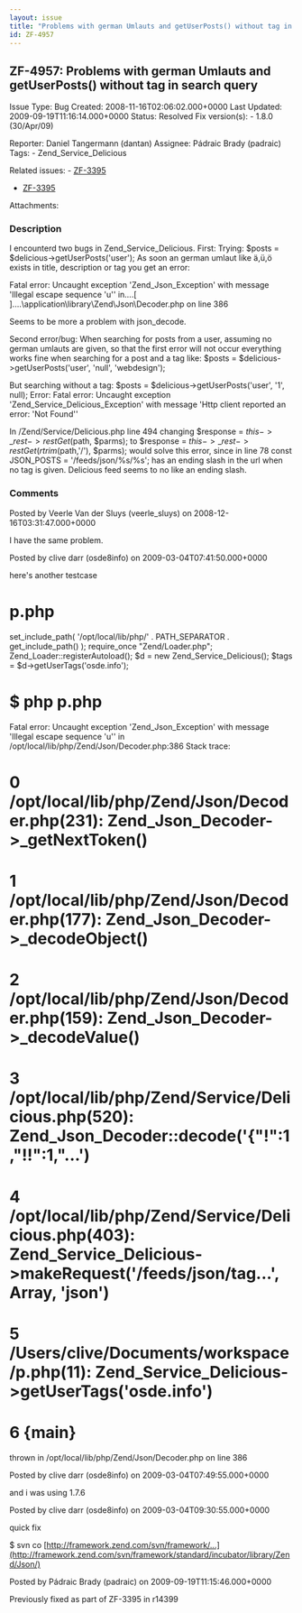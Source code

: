 ```yaml
---
layout: issue
title: "Problems with german Umlauts and getUserPosts() without tag in search query"
id: ZF-4957
---
```


ZF-4957: Problems with german Umlauts and getUserPosts() without tag in search query
------------------------------------------------------------------------------------

 Issue Type: Bug Created: 2008-11-16T02:06:02.000+0000 Last Updated: 2009-09-19T11:16:14.000+0000 Status: Resolved Fix version(s): - 1.8.0 (30/Apr/09)
 
 Reporter:  Daniel Tangermann (dantan)  Assignee:  Pádraic Brady (padraic)  Tags: - Zend\_Service\_Delicious
 
 Related issues: - [ZF-3395](/issues/browse/ZF-3395)
- [ZF-3395](/issues/browse/ZF-3395)
 
 Attachments: 
### Description

I encounterd two bugs in Zend\_Service\_Delicious. First: Trying: $posts = $delicious->getUserPosts('user'); As soon an german umlaut like ä,ü,ö exists in title, description or tag you get an error:

Fatal error: Uncaught exception 'Zend\_Json\_Exception' with message 'Illegal escape sequence 'u'' in....[ ]....\\application\\library\\Zend\\Json\\Decoder.php on line 386

Seems to be more a problem with json\_decode.

Second error/bug: When searching for posts from a user, assuming no german umlauts are given, so that the first error will not occur everything works fine when searching for a post and a tag like: $posts = $delicious->getUserPosts('user', 'null', 'webdesign');

But searching without a tag: $posts = $delicious->getUserPosts('user', '1', null); Error: Fatal error: Uncaught exception 'Zend\_Service\_Delicious\_Exception' with message 'Http client reported an error: 'Not Found''

In /Zend/Service/Delicious.php line 494 changing $response = $this->\_rest->restGet($path, $parms); to $response = $this->\_rest->restGet(rtrim($path,'/'), $parms); would solve this error, since in line 78 const JSON\_POSTS = '/feeds/json/%s/%s'; has an ending slash in the url when no tag is given. Delicious feed seems to no like an ending slash.

 

 

### Comments

Posted by Veerle Van der Sluys (veerle\_sluys) on 2008-12-16T03:31:47.000+0000

I have the same problem.

 

 

Posted by clive darr (osde8info) on 2009-03-04T07:41:50.000+0000

here's another testcase

p.php
=====

set\_include\_path( '/opt/local/lib/php/' . PATH\_SEPARATOR . get\_include\_path() ); require\_once "Zend/Loader.php"; Zend\_Loader::registerAutoload(); $d = new Zend\_Service\_Delicious(); $tags = $d->getUserTags('osde.info');

$ php p.php
===========

Fatal error: Uncaught exception 'Zend\_Json\_Exception' with message 'Illegal escape sequence 'u'' in /opt/local/lib/php/Zend/Json/Decoder.php:386 Stack trace:

0 /opt/local/lib/php/Zend/Json/Decoder.php(231): Zend\_Json\_Decoder->\_getNextToken()
======================================================================================

1 /opt/local/lib/php/Zend/Json/Decoder.php(177): Zend\_Json\_Decoder->\_decodeObject()
======================================================================================

2 /opt/local/lib/php/Zend/Json/Decoder.php(159): Zend\_Json\_Decoder->\_decodeValue()
=====================================================================================

3 /opt/local/lib/php/Zend/Service/Delicious.php(520): Zend\_Json\_Decoder::decode('{"!":1,"!!":1,"...')
=======================================================================================================

4 /opt/local/lib/php/Zend/Service/Delicious.php(403): Zend\_Service\_Delicious->makeRequest('/feeds/json/tag...', Array, 'json')
================================================================================================================================

5 /Users/clive/Documents/workspace/p.php(11): Zend\_Service\_Delicious->getUserTags('osde.info')
================================================================================================

6 {main}
========

thrown in /opt/local/lib/php/Zend/Json/Decoder.php on line 386

 

 

Posted by clive darr (osde8info) on 2009-03-04T07:49:55.000+0000

and i was using 1.7.6

 

 

Posted by clive darr (osde8info) on 2009-03-04T09:30:55.000+0000

quick fix

$ svn co [http://framework.zend.com/svn/framework/…](http://framework.zend.com/svn/framework/standard/incubator/library/Zend/Json/)

 

 

Posted by Pádraic Brady (padraic) on 2009-09-19T11:15:46.000+0000

Previously fixed as part of ZF-3395 in r14399

 

 